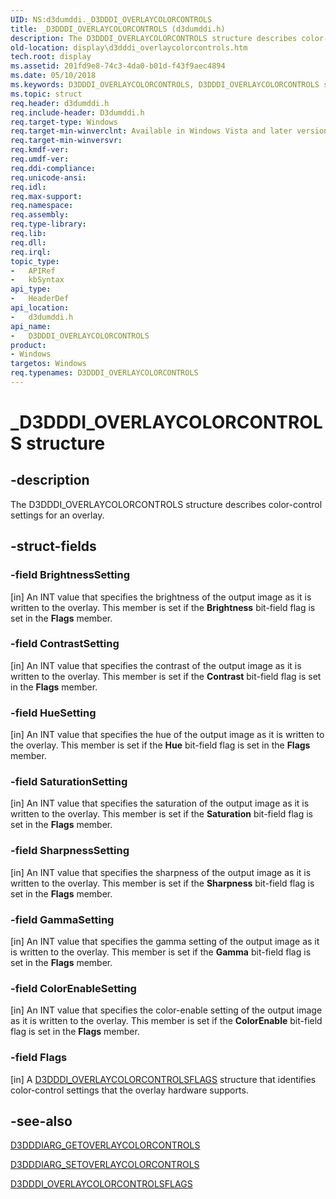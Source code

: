 ```yaml
---
UID: NS:d3dumddi._D3DDDI_OVERLAYCOLORCONTROLS
title: _D3DDDI_OVERLAYCOLORCONTROLS (d3dumddi.h)
description: The D3DDDI_OVERLAYCOLORCONTROLS structure describes color-control settings for an overlay.
old-location: display\d3dddi_overlaycolorcontrols.htm
tech.root: display
ms.assetid: 201fd9e8-74c3-4da0-b01d-f43f9aec4894
ms.date: 05/10/2018
ms.keywords: D3DDDI_OVERLAYCOLORCONTROLS, D3DDDI_OVERLAYCOLORCONTROLS structure [Display Devices], D3D_other_Structs_276dd56c-35ba-4ee4-97d7-adb8dfd59c7f.xml, _D3DDDI_OVERLAYCOLORCONTROLS, d3dumddi/D3DDDI_OVERLAYCOLORCONTROLS, display.d3dddi_overlaycolorcontrols
ms.topic: struct
req.header: d3dumddi.h
req.include-header: D3dumddi.h
req.target-type: Windows
req.target-min-winverclnt: Available in Windows Vista and later versions of the Windows operating systems.
req.target-min-winversvr: 
req.kmdf-ver: 
req.umdf-ver: 
req.ddi-compliance: 
req.unicode-ansi: 
req.idl: 
req.max-support: 
req.namespace: 
req.assembly: 
req.type-library: 
req.lib: 
req.dll: 
req.irql: 
topic_type:
-	APIRef
-	kbSyntax
api_type:
-	HeaderDef
api_location:
-	d3dumddi.h
api_name:
-	D3DDDI_OVERLAYCOLORCONTROLS
product:
- Windows
targetos: Windows
req.typenames: D3DDDI_OVERLAYCOLORCONTROLS
---
```


# _D3DDDI_OVERLAYCOLORCONTROLS structure


## -description


The D3DDDI_OVERLAYCOLORCONTROLS structure describes color-control settings for an overlay. 


## -struct-fields




### -field BrightnessSetting

[in] An INT value that specifies the brightness of the output image as it is written to the overlay. This member is set if the <b>Brightness</b> bit-field flag is set in the <b>Flags</b> member.


### -field ContrastSetting

[in] An INT value that specifies the contrast of the output image as it is written to the overlay. This member is set if the <b>Contrast</b> bit-field flag is set in the <b>Flags</b> member.


### -field HueSetting

[in] An INT value that specifies the hue of the output image as it is written to the overlay. This member is set if the <b>Hue</b> bit-field flag is set in the <b>Flags</b> member.


### -field SaturationSetting

[in] An INT value that specifies the saturation of the output image as it is written to the overlay. This member is set if the <b>Saturation</b> bit-field flag is set in the <b>Flags</b> member.


### -field SharpnessSetting

[in] An INT value that specifies the sharpness of the output image as it is written to the overlay. This member is set if the <b>Sharpness</b> bit-field flag is set in the <b>Flags</b> member.


### -field GammaSetting

[in] An INT value that specifies the gamma setting of the output image as it is written to the overlay. This member is set if the <b>Gamma</b> bit-field flag is set in the <b>Flags</b> member.


### -field ColorEnableSetting

[in] An INT value that specifies the color-enable setting of the output image as it is written to the overlay. This member is set if the <b>ColorEnable</b> bit-field flag is set in the <b>Flags</b> member.


### -field Flags

[in] A <a href="https://msdn.microsoft.com/library/windows/hardware/ff544615">D3DDDI_OVERLAYCOLORCONTROLSFLAGS</a> structure that identifies color-control settings that the overlay hardware supports.


## -see-also




<a href="https://msdn.microsoft.com/library/windows/hardware/ff543169">D3DDDIARG_GETOVERLAYCOLORCONTROLS</a>



<a href="https://msdn.microsoft.com/library/windows/hardware/ff543323">D3DDDIARG_SETOVERLAYCOLORCONTROLS</a>



<a href="https://msdn.microsoft.com/library/windows/hardware/ff544615">D3DDDI_OVERLAYCOLORCONTROLSFLAGS</a>
 

 

